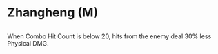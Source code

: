 # Zhangheng (M)

## 

When Combo Hit Count is below 20, hits from the enemy deal 30% less Physical DMG.